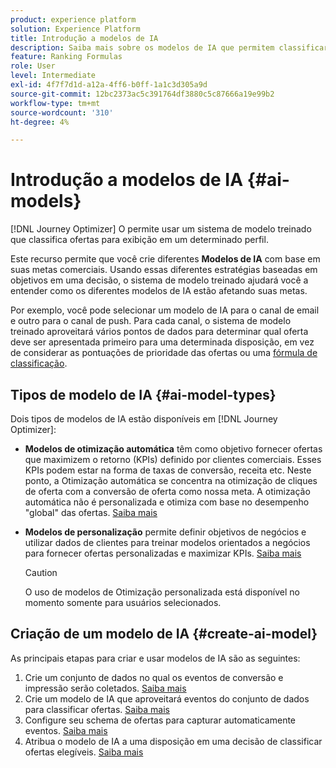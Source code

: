 ```yaml
---
product: experience platform
solution: Experience Platform
title: Introdução a modelos de IA
description: Saiba mais sobre os modelos de IA que permitem classificar ofertas
feature: Ranking Formulas
role: User
level: Intermediate
exl-id: 4f7f7d1d-a12a-4ff6-b0ff-1a1c3d305a9d
source-git-commit: 12bc2373ac5c391764df3880c5c87666a19e99b2
workflow-type: tm+mt
source-wordcount: '310'
ht-degree: 4%

---
```


# Introdução a modelos de IA {#ai-models}

[!DNL Journey Optimizer] O permite usar um sistema de modelo treinado que classifica ofertas para exibição em um determinado perfil.

Este recurso permite que você crie diferentes **Modelos de IA** com base em suas metas comerciais. Usando essas diferentes estratégias baseadas em objetivos em uma decisão, o sistema de modelo treinado ajudará você a entender como os diferentes modelos de IA estão afetando suas metas.

Por exemplo, você pode selecionar um modelo de IA para o canal de email e outro para o canal de push. Para cada canal, o sistema de modelo treinado aproveitará vários pontos de dados para determinar qual oferta deve ser apresentada primeiro para uma determinada disposição, em vez de considerar as pontuações de prioridade das ofertas ou uma [fórmula de classificação](create-ranking-formulas.md).

## Tipos de modelo de IA {#ai-model-types}

Dois tipos de modelos de IA estão disponíveis em [!DNL Journey Optimizer]:

* **Modelos de otimização automática** têm como objetivo fornecer ofertas que maximizem o retorno (KPIs) definido por clientes comerciais. Esses KPIs podem estar na forma de taxas de conversão, receita etc. Neste ponto, a Otimização automática se concentra na otimização de cliques de oferta com a conversão de oferta como nossa meta. A otimização automática não é personalizada e otimiza com base no desempenho &quot;global&quot; das ofertas. [Saiba mais](auto-optimization-model.md)

* **Modelos de personalização** permite definir objetivos de negócios e utilizar dados de clientes para treinar modelos orientados a negócios para fornecer ofertas personalizadas e maximizar KPIs. [Saiba mais](personalized-optimization-model.md)

   >[!CAUTION]
   >
   >O uso de modelos de Otimização personalizada está disponível no momento somente para usuários selecionados.

## Criação de um modelo de IA {#create-ai-model}

As principais etapas para criar e usar modelos de IA são as seguintes:

1. Crie um conjunto de dados no qual os eventos de conversão e impressão serão coletados. [Saiba mais](create-dataset.md)
1. Crie um modelo de IA que aproveitará eventos do conjunto de dados para classificar ofertas. [Saiba mais](create-ranking-strategies.md)
1. Configure seu schema de ofertas para capturar automaticamente eventos. [Saiba mais](schema-requirement.md)
1. Atribua o modelo de IA a uma disposição em uma decisão de classificar ofertas elegíveis. [Saiba mais](../offer-activities/configure-offer-selection.md)
